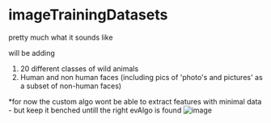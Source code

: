 # imageTrainingDatasets
pretty much what it sounds like


will be adding 
1. 20 different classes of wild animals
2. Human and non human faces (including pics of 'photo's and pictures' as a subset of non-human faces)


*for now the custom algo wont be able to extract features with minimal data - but keep it benched untill the right evAlgo is found
![image](https://github.com/user-attachments/assets/62fc4860-f224-4a96-b70e-385ab707813f)
